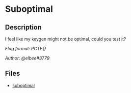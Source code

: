 # Suboptimal

## Description

I feel like my keygen might not be optimal, could you test it?

*Flag format: PCTF{}*

*Author: @elbee#3779*

## Files

* [suboptimal](files/suboptimal)

